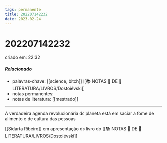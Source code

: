```yaml
---
tags: permanente
title: 202207142232
date: 2023-02-24
---
```


# 202207142232

criado em: 22:32

##### Relacionado

- palavras-chave: [[science, bitch]] [[📚 NOTAS 📖 DE 📘 LITERATURA/LIVROS/Dostoiévski]]
- notas permanentes:
- notas de literatura: [[mestrado]] 

---

A verdadeira agenda revolucionária do planeta está em saciar a fome de alimento e de cultura das pessoas 

[[Sidarta Ribeiro]] em apresentação do livro do [[📚 NOTAS 📖 DE 📘 LITERATURA/LIVROS/Dostoiévski]] 
